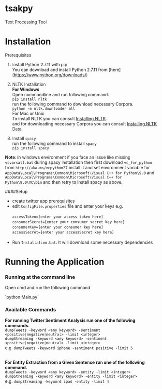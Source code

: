 # tsakpy
Text Processing Tool

# Installation
Prerequisites <br/>
 1. Install Python 2.7.11 with pip<br/>
 You  can download and install Python 2.7.11 from [here] (https://www.python.org/downloads/) <br>

2. NLTK Installation <br>
   **For Windows**<br>
   Open commandline and run following command. <br>
      `pip install nltk` <br>
   run the following command to download necessary Corpora. <br>
      `python -m nltk.downloader all` <br>
   For Mac or Unix <br>
   To install NLTK you can consult [Installing NLTK](http://www.nltk.org/install.html). <br>
   and for downloading necessary Corpora you can consult [Installing NLTK Data](http://www.nltk.org/data.html) <br>

3. Install `spacy`<br>
  run the following command to install `spacy`<br>
  `pip install spacy`<br>

**Note**:  in windows environment if you face an issue like missing `vcvarsall.bat` during spacy installation then first download `vc_for_python` from `http://aka.ms/vcpython27` install it and set environment variable for `AppData\Local\Programs\Common\Microsoft\Visual C++ for Python\9.0` and `AppData\Local\Programs\Common\Microsoft\Visual C++ for Python\9.0\VC\bin` and then retry to install spacy as above.


####Setup

* create twitter app [prerequisites](https://github.com/project-spinoza/twitter-swiss-army-knife/wiki/Prerequisites)<br>
* edit `ConfigFile.properties` file and enter your keys e.g. <br><br>
`accessToken=[enter your access token here]`<br>
`consumerSecret=[enter your consumer secret key here]`<br>
`consumerKey=[enter your consumer key here]`<br>
`accessSecret=[enter your accessSecret key here]`<br><br>
* Run `Installation.bat`. It will download some necessary dependencies

# Running the Application <br/>
### Running at the command line
<p>Open cmd and run the following command</p>
`python Main.py`

### Available Commands <br/>
  **For running Twitter Sentiment Analysis run one of the following commands.** <br> 
  `dumpTweets -keyword <any keyword> -sentiment <positive|negative|neutral> -limit <integer>` <br/>
  `dumpStreaming -keyword <any keyword> -sentiment <positive|negative|neutral> -limit <integer>` <br>
  e.g. `dumpTweets -keyword iphone -sentiment positive -limit 5` <br/><br>
  
  **For Entity Extraction from a Given Sentence run one of the following command.**<br>
  `dumpTweets -keyword <any keyword> -entity -limit <integer>` <br/>
  `dumpStreaming -keyword <any keyword> -entity -limit <integer>` <br>
  e.g. `dumpStreaming -keyword ipad -entity -limit 4`
  

